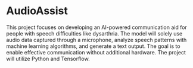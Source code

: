 # AudioAssist
This project focuses on developing an AI-powered communication aid for people with speech difficulties like dysarthria. The model will solely use audio data captured through a microphone, analyze speech patterns with machine learning algorithms, and generate a text output. The goal is to enable effective communication without additional hardware. The project will utilize Python and Tensorflow.
